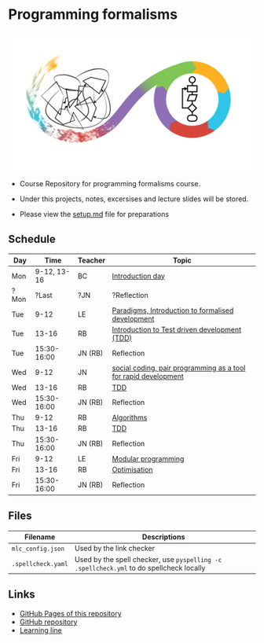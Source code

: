 # Programming formalisms

![](Formalism.png)

- Course Repository for programming formalisms course.
- Under this projects, notes, excersises and lecture slides will be stored.

- Please view the [setup.md](setup.md) file for preparations

## Schedule

Day | Time       | Teacher | Topic
----|------------|---------|----------------------------------------------------
Mon |9-12, 13-16 |BC       | [Introduction day](https://uppmax.github.io/programming_formalisms_intro/index.html)
?Mon|?Last       |?JN      | ?Reflection
Tue |9-12        |LE       | [Paradigms, Introduction to formalised development](DevelopmentDesign/README.md) 
Tue |13-16       |RB       | [Introduction to Test driven development (TDD)](tdd/README.md) 
Tue |15:30-16:00 |JN (RB)  | Reflection
Wed |9-12        |JN       | [social coding, pair programming as  a tool for rapid development](https://github.com/UPPMAX/programming_formalisms/tree/main/common-practices)
Wed |13-16       |RB       | [TDD](tdd/README.md)
Wed |15:30-16:00 |JN (RB)  | Reflection
Thu |9-12        |RB       | [Algorithms](https://uppsala.instructure.com/courses/69215/pages/introduction-to-algorithms-and-datastructures?module_item_id=502918)
Thu |13-16       |RB       | [TDD](tdd/README.md)
Thu |15:30-16:00 |JN (RB)  | Reflection
Fri |9-12        |LE       | [Modular programming](https://github.com/UPPMAX/programming_formalisms/blob/main/DevelopmentDesign/Modular_Programming.pdf)
Fri |13-16       |RB       | [Optimisation](optimisation/README.md)
Fri |15:30-16:00 |JN (RB)  | Reflection

## Files

Filename          |Descriptions
------------------|---------------------------------------------------------------------------------------
`mlc_config.json` |Used by the link checker
`.spellcheck.yaml`|Used by the spell checker, use `pyspelling -c .spellcheck.yml` to do spellcheck locally

## Links

 * [GitHub Pages of this repository](https://uppmax.github.io/programming_formalisms/)
 * [GitHub repository](https://github.com/UPPMAX/programming_formalisms)
 * [Learning line](learning_line.md)
